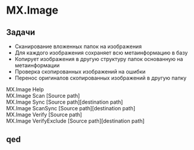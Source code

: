 # MX.Image

## Задачи

- Сканирование вложенных папок на изображения
- Для каждого изображения сохраняет всю метаинформацию в базу
- Копирует изображения в другую структуру папок основанную на метаинформации
- Проверка скопированных изображений на ошибки
- Перенос оригиналов скопированных изображений в другую папку

MX.Image Help  
MX.Image Scan [Source path]  
MX.Image Sync [Source path][destination path]  
MX.Image ScanSync [Source path][destination path]  
MX.Image Verify [Source path]  
MX.Image VerifyExclude [Source path][destination path]

## qed
